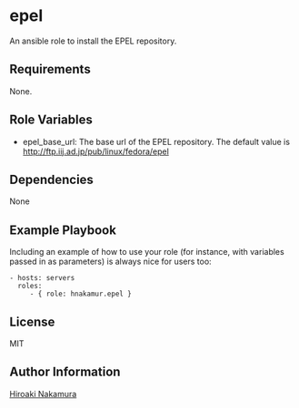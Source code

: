 epel
====

An ansible role to install the EPEL repository.

Requirements
------------

None.

Role Variables
--------------

- epel_base_url: The base url of the EPEL repository. The default value is http://ftp.iij.ad.jp/pub/linux/fedora/epel

Dependencies
------------

None

Example Playbook
----------------

Including an example of how to use your role (for instance, with variables passed in as parameters) is always nice for users too:

    - hosts: servers
      roles:
         - { role: hnakamur.epel }

License
-------

MIT

Author Information
------------------

[Hiroaki Nakamura]( http://hnakamur.github.io/ )
